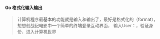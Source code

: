 #### Go 格式化输入输出

> 计算机程序最基本的功能就是输入和输出了，最好是格式化的（format），想想创战纪电影中一个简单的终端登录互动界面，
> 输入User：，验证身份，进入计算机世界



